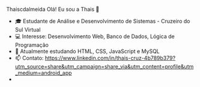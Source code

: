 Thaiscdalmeida
 Olá! Eu sou a Thais 👋

- 🎓 Estudante de Análise e Desenvolvimento de Sistemas - Cruzeiro do Sul Virtual  
- 💻 Interesse: Desenvolvimento Web, Banco de Dados, Lógica de Programação  
- 🌱 Atualmente estudando HTML, CSS, JavaScript e MySQL  
- 📫 Contato: https://www.linkedin.com/in/thais-cruz-4b789b379?utm_source=share&utm_campaign=share_via&utm_content=profile&utm_medium=android_app
-
